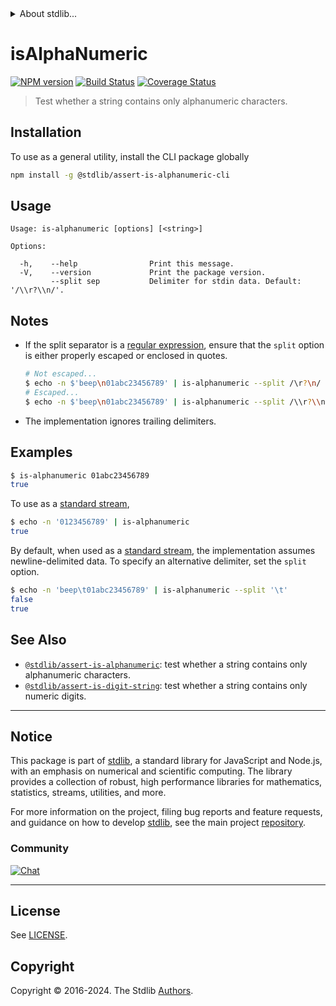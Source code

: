 <!--

@license Apache-2.0

Copyright (c) 2018 The Stdlib Authors.

Licensed under the Apache License, Version 2.0 (the "License");
you may not use this file except in compliance with the License.
You may obtain a copy of the License at

   http://www.apache.org/licenses/LICENSE-2.0

Unless required by applicable law or agreed to in writing, software
distributed under the License is distributed on an "AS IS" BASIS,
WITHOUT WARRANTIES OR CONDITIONS OF ANY KIND, either express or implied.
See the License for the specific language governing permissions and
limitations under the License.

-->


<details>
  <summary>
    About stdlib...
  </summary>
  <p>We believe in a future in which the web is a preferred environment for numerical computation. To help realize this future, we've built stdlib. stdlib is a standard library, with an emphasis on numerical and scientific computation, written in JavaScript (and C) for execution in browsers and in Node.js.</p>
  <p>The library is fully decomposable, being architected in such a way that you can swap out and mix and match APIs and functionality to cater to your exact preferences and use cases.</p>
  <p>When you use stdlib, you can be absolutely certain that you are using the most thorough, rigorous, well-written, studied, documented, tested, measured, and high-quality code out there.</p>
  <p>To join us in bringing numerical computing to the web, get started by checking us out on <a href="https://github.com/stdlib-js/stdlib">GitHub</a>, and please consider <a href="https://opencollective.com/stdlib">financially supporting stdlib</a>. We greatly appreciate your continued support!</p>
</details>

# isAlphaNumeric

[![NPM version][npm-image]][npm-url] [![Build Status][test-image]][test-url] [![Coverage Status][coverage-image]][coverage-url] <!-- [![dependencies][dependencies-image]][dependencies-url] -->

> Test whether a string contains only alphanumeric characters.











<section class="cli">



<section class="installation">

## Installation

To use as a general utility, install the CLI package globally

```bash
npm install -g @stdlib/assert-is-alphanumeric-cli
```

</section>

<!-- CLI usage documentation. -->

<section class="usage">

## Usage

```text
Usage: is-alphanumeric [options] [<string>]

Options:

  -h,    --help                Print this message.
  -V,    --version             Print the package version.
         --split sep           Delimiter for stdin data. Default: '/\\r?\\n/'.
```

</section>

<!-- /.usage -->

<!-- CLI usage notes. Make sure to keep an empty line after the `section` element and another before the `/section` close. -->

<section class="notes">

## Notes

-   If the split separator is a [regular expression][mdn-regexp], ensure that the `split` option is either properly escaped or enclosed in quotes.

    ```bash
    # Not escaped...
    $ echo -n $'beep\n01abc23456789' | is-alphanumeric --split /\r?\n/
    # Escaped...
    $ echo -n $'beep\n01abc23456789' | is-alphanumeric --split /\\r?\\n/
    ```

-   The implementation ignores trailing delimiters.

</section>

<!-- /.notes -->

<section class="examples">

## Examples

```bash
$ is-alphanumeric 01abc23456789
true
```

To use as a [standard stream][standard-streams],

```bash
$ echo -n '0123456789' | is-alphanumeric
true
```

By default, when used as a [standard stream][standard-streams], the implementation assumes newline-delimited data. To specify an alternative delimiter, set the `split` option.

```bash
$ echo -n 'beep\t01abc23456789' | is-alphanumeric --split '\t'
false
true
```

</section>

<!-- /.examples -->

</section>

<!-- /.cli -->

<!-- Section for related `stdlib` packages. Do not manually edit this section, as it is automatically populated. -->

<section class="related">

## See Also

-   <span class="package-name">[`@stdlib/assert-is-alphanumeric`][@stdlib/assert-is-alphanumeric]</span><span class="delimiter">: </span><span class="description">test whether a string contains only alphanumeric characters.</span>
-   <span class="package-name">[`@stdlib/assert-is-digit-string`][@stdlib/assert/is-digit-string]</span><span class="delimiter">: </span><span class="description">test whether a string contains only numeric digits.</span>

</section>

<!-- /.related -->

<!-- Section for all links. Make sure to keep an empty line after the `section` element and another before the `/section` close. -->


<section class="main-repo" >

* * *

## Notice

This package is part of [stdlib][stdlib], a standard library for JavaScript and Node.js, with an emphasis on numerical and scientific computing. The library provides a collection of robust, high performance libraries for mathematics, statistics, streams, utilities, and more.

For more information on the project, filing bug reports and feature requests, and guidance on how to develop [stdlib][stdlib], see the main project [repository][stdlib].

### Community

[![Chat][chat-image]][chat-url]

---

## License

See [LICENSE][stdlib-license].


## Copyright

Copyright &copy; 2016-2024. The Stdlib [Authors][stdlib-authors].

</section>

<!-- /.stdlib -->

<!-- Section for all links. Make sure to keep an empty line after the `section` element and another before the `/section` close. -->

<section class="links">

[npm-image]: http://img.shields.io/npm/v/@stdlib/assert-is-alphanumeric-cli.svg
[npm-url]: https://npmjs.org/package/@stdlib/assert-is-alphanumeric-cli

[test-image]: https://github.com/stdlib-js/assert-is-alphanumeric/actions/workflows/test.yml/badge.svg?branch=v0.2.1
[test-url]: https://github.com/stdlib-js/assert-is-alphanumeric/actions/workflows/test.yml?query=branch:v0.2.1

[coverage-image]: https://img.shields.io/codecov/c/github/stdlib-js/assert-is-alphanumeric/main.svg
[coverage-url]: https://codecov.io/github/stdlib-js/assert-is-alphanumeric?branch=main

<!--

[dependencies-image]: https://img.shields.io/david/stdlib-js/assert-is-alphanumeric.svg
[dependencies-url]: https://david-dm.org/stdlib-js/assert-is-alphanumeric/main

-->

[chat-image]: https://img.shields.io/gitter/room/stdlib-js/stdlib.svg
[chat-url]: https://app.gitter.im/#/room/#stdlib-js_stdlib:gitter.im

[stdlib]: https://github.com/stdlib-js/stdlib

[stdlib-authors]: https://github.com/stdlib-js/stdlib/graphs/contributors

[cli-section]: https://github.com/stdlib-js/assert-is-alphanumeric#cli
[cli-url]: https://github.com/stdlib-js/assert-is-alphanumeric/tree/cli
[@stdlib/assert-is-alphanumeric]: https://github.com/stdlib-js/assert-is-alphanumeric/tree/main

[umd]: https://github.com/umdjs/umd
[es-module]: https://developer.mozilla.org/en-US/docs/Web/JavaScript/Guide/Modules

[deno-url]: https://github.com/stdlib-js/assert-is-alphanumeric/tree/deno
[deno-readme]: https://github.com/stdlib-js/assert-is-alphanumeric/blob/deno/README.md
[umd-url]: https://github.com/stdlib-js/assert-is-alphanumeric/tree/umd
[umd-readme]: https://github.com/stdlib-js/assert-is-alphanumeric/blob/umd/README.md
[esm-url]: https://github.com/stdlib-js/assert-is-alphanumeric/tree/esm
[esm-readme]: https://github.com/stdlib-js/assert-is-alphanumeric/blob/esm/README.md
[branches-url]: https://github.com/stdlib-js/assert-is-alphanumeric/blob/main/branches.md

[stdlib-license]: https://raw.githubusercontent.com/stdlib-js/assert-is-alphanumeric/main/LICENSE

[standard-streams]: https://en.wikipedia.org/wiki/Standard_streams

[mdn-regexp]: https://developer.mozilla.org/en-US/docs/Web/JavaScript/Guide/Regular_Expressions

<!-- <related-links> -->

[@stdlib/assert/is-digit-string]: https://github.com/stdlib-js/assert-is-digit-string

<!-- </related-links> -->

</section>

<!-- /.links -->
